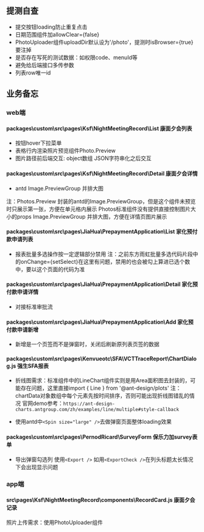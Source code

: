 ## 提测自查
- 提交按钮loading防止重复点击
- 日期范围组件加allowClear={false}
- PhotoUploader组件uploadDir默认设为'/photo'，提测时isBrowser={true}要注掉
- 是否存在写死的测试数据：如权限code、menuId等
- 避免给后端接口多传参数
- 列表row唯一id
## 业务备忘

### web端
#### packages\custom\src\pages\Ksf\NightMeetingRecord\List 康面夕会列表 
- 按钮hover下拉菜单
- 表格行内渲染照片预览组件Photo.Preview
- 图片路径前后端交互: object数组 JSON字符串化之后交互

#### packages\custom\src\pages\Ksf\NightMeetingRecord\Detail 康面夕会详情
- antd Image.PreviewGroup 并排大图

注：Photos.Preview 封装的antd的Image.PreviewGroup，但是这个组件未预览时只展示第一张，方便在单元格内展示
Photos标准组件没有提供直接控制图片大小的props
Image.PreviewGroup 并排大图，方便在详情页图片展示

#### packages\custom\src\pages\JiaHua\PrepaymentApplication\List 家化预付款申请列表
- 报表批量多选操作按一定逻辑部分禁用
注：之前东方雨虹批量多选代码片段中的onChange={setSelect}在这里有问题，禁用的也会被勾上算进已选个数中，要以这个页面的代码为准

#### packages\custom\src\pages\JiaHua\PrepaymentApplication\Detail 家化预付款申请详情
- 对接标准审批流

#### packages\custom\src\pages\JiaHua\PrepaymentApplication\Add 家化预付款申请新增
- 新增是一个页签而不是弹窗时，关闭后刷新原列表页签的数据

#### packages\custom\src\pages\Kenvueotc\SFA\VCTTraceReport\ChartDialog.js 强生SFA报表
- 折线图需求：标准组件中的LineChart组件实则是用Area面积图去封装的，可能存在问题，这里直接import { Line } from '@ant-design/plots'
注：chartData对象数组中每个元素先按时间排序，否则可能出现折线图错乱的情况
官网demo参考：`https://ant-design-charts.antgroup.com/zh/examples/line/multiple#style-callback`

- 使用antd中`<Spin size="large" />`去做弹窗页面整体loading效果

#### packages\custom\src\pages\PernodRicard\SurveyForm 保乐力加survey表单
- 导出弹窗勾选列 使用`<Export />` 如用`<ExportCheck />`在列头标题太长情况下会出现显示问题

### app端
#### src\pages\Ksf\NightMeetingRecord\components\RecordCard.js 康面夕会记录
照片上传需求：使用PhotoUploader组件
